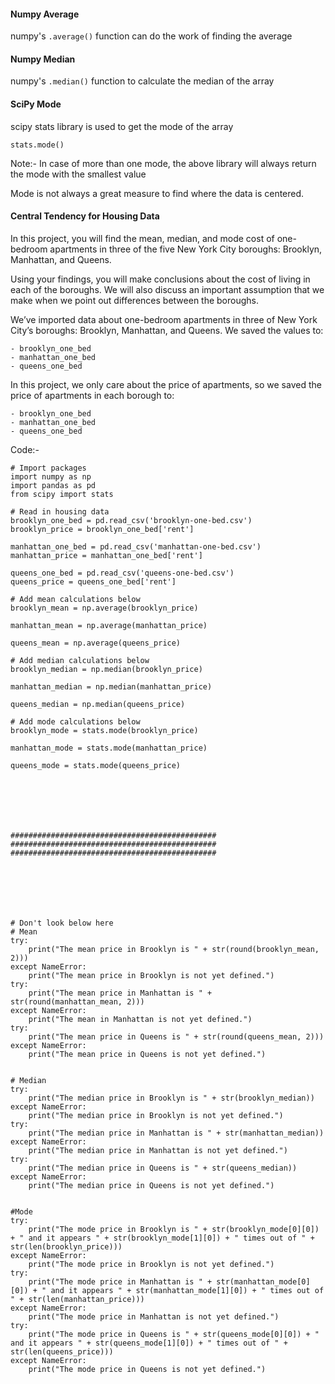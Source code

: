 #### Numpy Average

numpy's `.average()` function can do the work of finding the average 

#### Numpy Median

numpy's `.median()` function to calculate the median of the array

#### SciPy Mode

scipy stats library is used to get the mode of the array

`stats.mode()`

Note:- In case of more than one mode, the above library will always return the mode with the smallest value

Mode is not always a great measure to find where the data is centered.

#### Central Tendency for Housing Data

In this project, you will find the mean, median, and mode cost of one-bedroom apartments in three of the five New York City boroughs: Brooklyn, Manhattan, and Queens.

Using your findings, you will make conclusions about the cost of living in each of the boroughs. We will also discuss an important assumption that we make when we point out differences between the boroughs.

We’ve imported data about one-bedroom apartments in three of New York City’s boroughs: Brooklyn, Manhattan, and Queens. We saved the values to:

    - brooklyn_one_bed
    - manhattan_one_bed
    - queens_one_bed

In this project, we only care about the price of apartments, so we saved the price of apartments in each borough to:

    - brooklyn_one_bed
    - manhattan_one_bed
    - queens_one_bed

Code:- 

```
# Import packages
import numpy as np
import pandas as pd
from scipy import stats

# Read in housing data
brooklyn_one_bed = pd.read_csv('brooklyn-one-bed.csv')
brooklyn_price = brooklyn_one_bed['rent']

manhattan_one_bed = pd.read_csv('manhattan-one-bed.csv')
manhattan_price = manhattan_one_bed['rent']

queens_one_bed = pd.read_csv('queens-one-bed.csv')
queens_price = queens_one_bed['rent']

# Add mean calculations below 
brooklyn_mean = np.average(brooklyn_price)

manhattan_mean = np.average(manhattan_price)

queens_mean = np.average(queens_price)

# Add median calculations below
brooklyn_median = np.median(brooklyn_price)

manhattan_median = np.median(manhattan_price)

queens_median = np.median(queens_price)

# Add mode calculations below
brooklyn_mode = stats.mode(brooklyn_price)

manhattan_mode = stats.mode(manhattan_price)

queens_mode = stats.mode(queens_price)







##############################################
##############################################
##############################################







# Don't look below here
# Mean
try:
    print("The mean price in Brooklyn is " + str(round(brooklyn_mean, 2)))
except NameError:
    print("The mean price in Brooklyn is not yet defined.")
try:
    print("The mean price in Manhattan is " + str(round(manhattan_mean, 2)))
except NameError:
    print("The mean in Manhattan is not yet defined.")
try:
    print("The mean price in Queens is " + str(round(queens_mean, 2)))
except NameError:
    print("The mean price in Queens is not yet defined.")
    
    
# Median
try:
    print("The median price in Brooklyn is " + str(brooklyn_median))
except NameError:
    print("The median price in Brooklyn is not yet defined.")
try:
    print("The median price in Manhattan is " + str(manhattan_median))
except NameError:
    print("The median price in Manhattan is not yet defined.")
try:
    print("The median price in Queens is " + str(queens_median))
except NameError:
    print("The median price in Queens is not yet defined.")
    
    
#Mode
try:
    print("The mode price in Brooklyn is " + str(brooklyn_mode[0][0]) + " and it appears " + str(brooklyn_mode[1][0]) + " times out of " + str(len(brooklyn_price)))
except NameError:
    print("The mode price in Brooklyn is not yet defined.")
try:
    print("The mode price in Manhattan is " + str(manhattan_mode[0][0]) + " and it appears " + str(manhattan_mode[1][0]) + " times out of " + str(len(manhattan_price)))
except NameError:
    print("The mode price in Manhattan is not yet defined.")
try:
    print("The mode price in Queens is " + str(queens_mode[0][0]) + " and it appears " + str(queens_mode[1][0]) + " times out of " + str(len(queens_price)))
except NameError:
    print("The mode price in Queens is not yet defined.")



```

